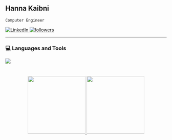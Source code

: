##  Hanna Kaibni

`Computer Engineer`

<p align="left">
  <a href="https://www.linkedin.com/in/hanna-kaibni-972457297/" target="_blank">
    <img alt="LinkedIn" title="LinkedIn" src="https://custom-icon-badges.demolab.com/badge/-LinkedIn-blue?style=for-the-badge&logo=linkedin&logoColor=white&cache_seconds=3600"/>
  </a>
  <a href="https://github.com/HannaXTX?tab=followers" target="_blank">
    <img alt="followers" title="Follow me on Github" src="https://custom-icon-badges.demolab.com/github/followers/HannaXTX?color=55960c&labelColor=488207&style=for-the-badge&logo=person-add&label=Follow&logoColor=white"/></a>

</p>

---

### 💻 Languages and Tools

<p align="left">

  <a href="https://skillicons.dev">
    <img src="https://skillicons.dev/icons?i=git,python,linux,c,java,latex,bash,azure,clion,matlab,pycharm,mysql,cs">
</p>

#

<p align="center">
    <picture>
          <source srcset="https://github-readme-stats.vercel.app/api?username=HannaXTX&show_icons=true&include_all_commits=false&theme=vue&bg_color=00000000&icon_color=58a6ef&hide_border=true&rank_icon=github%22%20media=%22(prefers-color-scheme:%20light),%20(prefers-color-scheme:%20no-preference)" />
        <source srcset="https://github-readme-stats.vercel.app/api?username=HannaXTX&show_icons=true&include_all_commits=false&theme=vue&text_color=ffffff&bg_color=00000000&icon_color=58a6ef&hide_border=true&rank_icon=github" media="(prefers-color-scheme: dark)" />
        <img height="180em" src="https://github-readme-stats.vercel.app/api?username=HannaXTX&show_icons=true" />
    </picture>
    <picture>
        <source srcset="https://github-readme-stats.vercel.app/api/top-langs/?username=HannaXTX&layout=compact&langs_count=10&theme=vue&text_color=ffffff&bg_color=00000000&hide_border=true&cache_seconds=3600&hide=c,css,html" media="(prefers-color-scheme: dark)" />
        <source srcset="https://github-readme-stats.vercel.app/api/top-langs/?username=HannaXTX&layout=compact&langs_count=10&theme=vue&bg_color=00000000&hide_border=true&cache_seconds=3600&hide=c,css,html" media="(prefers-color-scheme: light), (prefers-color-scheme: no-preference)" />
        <img height="180em" src="https://github-readme-stats.vercel.app/api/top-langs/?username=HannaXTX&layout=compact&langs_count=10&hide=c,css,html" />
    </picture>
</p>
